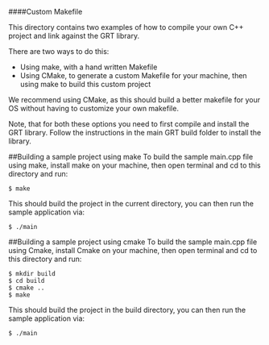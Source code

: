 ####Custom Makefile

This directory contains two examples of how to compile your own C++ project and link against the GRT library.

There are two ways to do this:
- Using make, with a hand written Makefile
- Using CMake, to generate a custom Makefile for your machine, then using make to build this custom project

We recommend using CMake, as this should build a better makefile for your OS without having to customize your own makefile.

Note, that for both these options you need to first compile and install the GRT library.  Follow the instructions in the main GRT build folder to install the library.

##Building a sample project using make
To build the sample main.cpp file using make, install make on your machine, then open terminal and cd to this directory and run:

    $ make

This should build the project in the current directory, you can then run the sample application via:

    $ ./main

##Building a sample project using cmake
To build the sample main.cpp file using Cmake, install Cmake on your machine, then open terminal and cd to this directory and run:

    $ mkdir build
    $ cd build
    $ cmake ..
    $ make

This should build the project in the build directory, you can then run the sample application via:

    $ ./main
